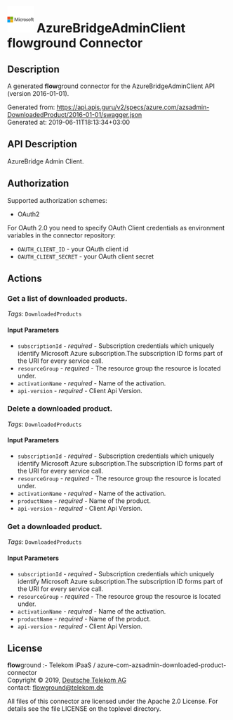 # ![LOGO](logo.png) AzureBridgeAdminClient **flow**ground Connector

## Description

A generated **flow**ground connector for the AzureBridgeAdminClient API (version 2016-01-01).

Generated from: https://api.apis.guru/v2/specs/azure.com/azsadmin-DownloadedProduct/2016-01-01/swagger.json<br/>
Generated at: 2019-06-11T18:13:34+03:00

## API Description

AzureBridge Admin Client.

## Authorization

Supported authorization schemes:
- OAuth2

For OAuth 2.0 you need to specify OAuth Client credentials as environment variables in the connector repository:
* `OAUTH_CLIENT_ID` - your OAuth client id
* `OAUTH_CLIENT_SECRET` - your OAuth client secret

## Actions

### Get a list of downloaded products.

*Tags:* `DownloadedProducts`

#### Input Parameters
* `subscriptionId` - _required_ - Subscription credentials which uniquely identify Microsoft Azure subscription.The subscription ID forms part of the URI for every service call.
* `resourceGroup` - _required_ - The resource group the resource is located under.
* `activationName` - _required_ - Name of the activation.
* `api-version` - _required_ - Client Api Version.

### Delete a downloaded product.

*Tags:* `DownloadedProducts`

#### Input Parameters
* `subscriptionId` - _required_ - Subscription credentials which uniquely identify Microsoft Azure subscription.The subscription ID forms part of the URI for every service call.
* `resourceGroup` - _required_ - The resource group the resource is located under.
* `activationName` - _required_ - Name of the activation.
* `productName` - _required_ - Name of the product.
* `api-version` - _required_ - Client Api Version.

### Get a downloaded product.

*Tags:* `DownloadedProducts`

#### Input Parameters
* `subscriptionId` - _required_ - Subscription credentials which uniquely identify Microsoft Azure subscription.The subscription ID forms part of the URI for every service call.
* `resourceGroup` - _required_ - The resource group the resource is located under.
* `activationName` - _required_ - Name of the activation.
* `productName` - _required_ - Name of the product.
* `api-version` - _required_ - Client Api Version.

## License

**flow**ground :- Telekom iPaaS / azure-com-azsadmin-downloaded-product-connector<br/>
Copyright © 2019, [Deutsche Telekom AG](https://www.telekom.de)<br/>
contact: flowground@telekom.de

All files of this connector are licensed under the Apache 2.0 License. For details
see the file LICENSE on the toplevel directory.
